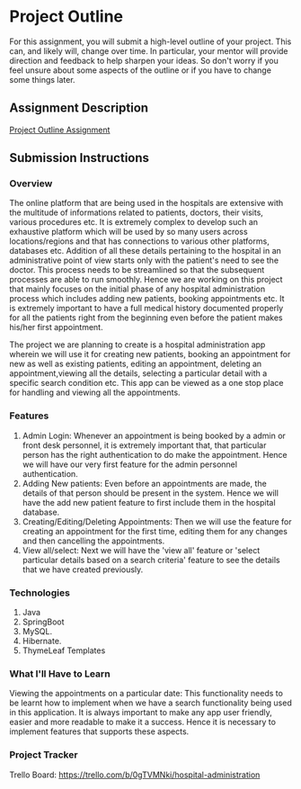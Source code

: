 # Project Outline
For this assignment, you will submit a high-level outline of your project. This can, and likely will, change over time. In particular, your mentor will provide direction and feedback to help sharpen your ideas. So don't worry if you feel unsure about some aspects of the outline or if you have to change some things later.

## Assignment Description
[Project Outline Assignment](https://education.launchcode.org/liftoff/modules/assignments/project-outline)

## Submission Instructions

### Overview

The online platform that are being used in the hospitals are extensive with the multitude of informations related to patients, doctors, their visits, various procedures etc. It is extremely complex to develop such an exhaustive platform which will be used by so many users across locations/regions and that has connections to various other platforms, databases etc. Addition of all these details pertaining to the hospital in an administrative point of view starts only with the patient's need to see the doctor. This process needs to be streamlined so that the subsequent processes are able to run smoothly. Hence we are working on this project that mainly focuses on the initial phase of any hospital administration process which includes adding new patients, booking appointments etc. It is extremely important to have a full medical history documented properly for all the patients right from the beginning even before the patient makes his/her first appointment.

The project we are planning to create is a hospital administration app wherein we will use it for creating new patients, booking an appointment for new as well as existing patients, editing an appointment, deleting an appointment,viewing all the details, selecting a particular detail with a specific search condition etc. This app can be viewed as a one stop place for handling and viewing all the appointments. 

### Features

1. Admin Login: Whenever an appointment is being booked by a admin or front desk personnel, it is extremely important that, that particular person has the right authentication to do make the appointment. Hence we will have our very first feature for the admin personnel authentication.
2. Adding New patients: Even before an appointments are made, the details of that person should be present in the system. Hence we will have the add new patient feature to first include them in the hospital database. 
3. Creating/Editing/Deleting Appointments: Then we will use the feature for creating an appointment for the first time, editing them for any changes and then cancelling the appointments. 
4. View all/select: Next we will have the 'view all' feature or 'select particular details based on a search criteria' feature to see the details that we have created previously. 

### Technologies
1. Java
2. SpringBoot
3. MySQL.
4. Hibernate.
5. ThymeLeaf Templates

### What I'll Have to Learn

Viewing the appointments on a particular date: This functionality needs to be learnt how to implement when we have a search functionality being used in this application. It is always important to make any app user friendly, easier and more readable to make it a success. Hence it is necessary to implement features that supports these aspects. 

### Project Tracker
Trello Board: https://trello.com/b/0gTVMNki/hospital-administration
